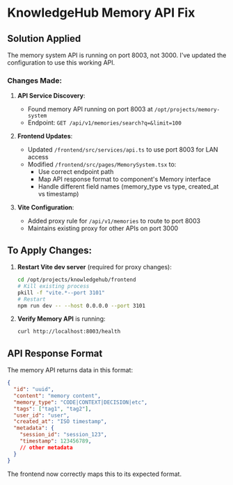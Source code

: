 # KnowledgeHub Memory API Fix

## Solution Applied

The memory system API is running on port 8003, not 3000. I've updated the configuration to use this working API.

### Changes Made:

1. **API Service Discovery**:
   - Found memory API running on port 8003 at `/opt/projects/memory-system`
   - Endpoint: `GET /api/v1/memories/search?q=&limit=100`

2. **Frontend Updates**:
   - Updated `/frontend/src/services/api.ts` to use port 8003 for LAN access
   - Modified `/frontend/src/pages/MemorySystem.tsx` to:
     - Use correct endpoint path
     - Map API response format to component's Memory interface
     - Handle different field names (memory_type vs type, created_at vs timestamp)

3. **Vite Configuration**:
   - Added proxy rule for `/api/v1/memories` to route to port 8003
   - Maintains existing proxy for other APIs on port 3000

## To Apply Changes:

1. **Restart Vite dev server** (required for proxy changes):
   ```bash
   cd /opt/projects/knowledgehub/frontend
   # Kill existing process
   pkill -f "vite.*--port 3101"
   # Restart
   npm run dev -- --host 0.0.0.0 --port 3101
   ```

2. **Verify Memory API** is running:
   ```bash
   curl http://localhost:8003/health
   ```

## API Response Format

The memory API returns data in this format:
```json
{
  "id": "uuid",
  "content": "memory content",
  "memory_type": "CODE|CONTEXT|DECISION|etc",
  "tags": ["tag1", "tag2"],
  "user_id": "user",
  "created_at": "ISO timestamp",
  "metadata": {
    "session_id": "session_123",
    "timestamp": 123456789,
    // other metadata
  }
}
```

The frontend now correctly maps this to its expected format.